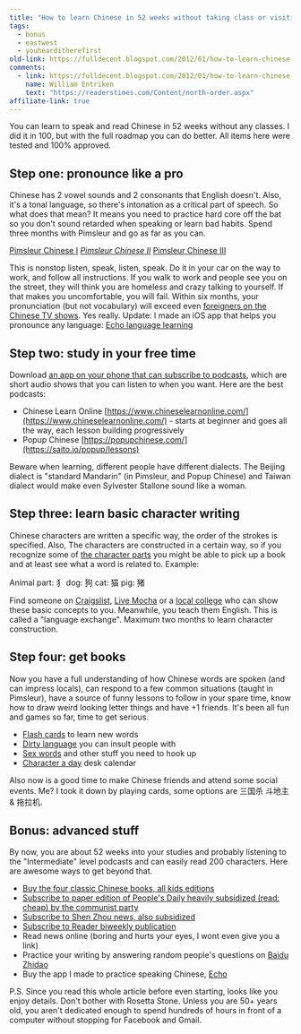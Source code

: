 ```yaml
---
title: "How to learn Chinese in 52 weeks without taking class or visiting China"
tags: 
  - bonus
  - eastwest
  - youhearditherefirst	
old-link: https://fulldecent.blogspot.com/2012/01/how-to-learn-chinese-in-52-weeks.html
comments:
  - link: https://fulldecent.blogspot.com/2012/01/how-to-learn-chinese-in-52-weeks.html#comment-6720756523492889511
    name: William Entriken
    text: "https://readerstimes.com/Content/north-order.aspx"
affiliate-link: true
---
```


You can learn to speak and read Chinese in 52 weeks without any classes. I did it in 100, but with the full roadmap you can do better. All items here were tested and 100% approved.

## Step one: pronounce like a pro

Chinese has 2 vowel sounds and 2 consonants that English doesn't. Also, it's a tonal language, so there's intonation as a critical part of speech. So what does that mean? It means you need to practice hard core off the bat so you don't sound retarded when speaking or learn bad habits. Spend three months with Pimsleur and go as far as you can.

[Pimsleur Chinese I](https://www.amazon.com/o/ASIN/0671790617/ref=nosim/phor-20) *[Pimsleur Chinese II](https://www.amazon.com/o/ASIN/0743506618/ref=nosim/phor-20)* [Pimsleur Chinese III](https://www.amazon.com/o/ASIN/0743525469/ref=nosim/phor-20)

This is nonstop listen, speak, listen, speak. Do it in your car on the way to work, and follow all instructions. If you walk to work and people see you on the street, they will think you are homeless and crazy talking to yourself. If that makes you uncomfortable, you will fail. Within six months, your pronunciation (but not vocabulary) will exceed even [foreigners on the Chinese TV shows](https://video.baidu.com/v?word=%B7%C7%B3%CF%CE%F0%C8%C5+%22%CD%E2%B9%FA%C8%CB%22&ct=301989888&rn=20&pn=0&db=0&s=0&fbl=800). Yes really. Update: I made an iOS app that helps you pronounce any language: [Echo language learning](https://learnwithecho.com/)

## Step two: study in your free time

Download [an app on your phone that can subscribe to podcasts](https://podcaster.fm/), which are short audio shows that you can listen to when you want. Here are the best podcasts:

- Chinese Learn Online [https://www.chineselearnonline.com/](https://www.chineselearnonline.com/) - starts at beginner and goes all the way, each lesson building progressively
- Popup Chinese [https://popupchinese.com/](https://saito.io/popup/lessons)

Beware when learning, different people have different dialects. The Beijing dialect is "standard Mandarin" (in Pimsleur, and Popup Chinese) and Taiwan dialect would make even Sylvester Stallone sound like a woman.

## Step three: learn basic character writing

Chinese characters are written a specific way, the order of the strokes is specified. Also, The characters are constructed in a certain way, so if you recognize some of [the character parts](https://xh.5156edu.com/page/18315.html) you might be able to pick up a book and at least see what a word is related to. Example:

Animal part: 犭 dog: 狗 cat: 猫 pig: 猪

Find someone on [Craigslist](https://craigslist.org/), [Live Mocha](https://www.livemocha.com/) or a [local college](https://maps.google.com/maps?q=colleges+near+me&um=1&ie=UTF-8&hl=en&sa=N&tab=wl) who can show these basic concepts to you. Meanwhile, you teach them English. This is called a "language exchange". Maximum two months to learn character construction.

## Step four: get books

Now you have a full understanding of how Chinese words are spoken (and can impress locals), can respond to a few common situations (taught in Pimsleur), have a source of funny lessons to follow in your spare time, know how to draw weird looking letter things and have +1 friends. It's been all fun and games so far, time to get serious.

- [Flash cards](https://www.amazon.com/o/ASIN/0804833613/ref=nosim/phor-20) to learn new words
- [Dirty language](https://rcm.amazon.com/o/ASIN/1569757275/ref=nosim/phor-20) you can insult people with
- [Sex words](https://www.amazon.com/o/ASIN/0804833907/ref=nosim/phor-20) and other stuff you need to hook up
- [Character a day](https://www.amazon.com/o/ASIN/0804833885/ref=nosim/phor-20) desk calendar

Also now is a good time to make Chinese friends and attend some social events. Me? I took it down by playing cards, some options are 三国杀 斗地主 & 拖拉机.

## Bonus: advanced stuff

By now, you are about 52 weeks into your studies and probably listening to the "Intermediate" level podcasts and can easily read 200 characters. Here are awesome ways to get beyond that.

- [Buy the four classic Chinese books, all kids editions](https://www.amazon.cn/%E5%9B%9B%E5%A4%A7%E5%90%8D%E8%91%97%E5%84%BF%E7%AB%A5%E7%89%88-%E8%A5%BF%E6%B8%B8%E8%AE%B0-%E5%90%B4%E6%89%BF%E6%81%A9/dp/B001U9SKG6/ref=sr_1_3?ie=UTF8&qid=1326415651&sr=8-3)
- [Subscribe to paper edition of People's Daily heavily subsidized (read: cheap) by the communist party](https://new.chinesehighway.com/content/baoZhiZaZhi2.do)
- [Subscribe to Shen Zhou news, also subsidized](https://new.chinesehighway.com/content/baoZhiZaZhi1.do)
- [Subscribe to Reader biweekly publication](https://readerstimes.com/Content/order_main.aspx)
- Read news online (boring and hurts your eyes, I wont even give you a link)
- Practice your writing by answering random people's questions on [Baidu Zhidao](https://zhidao.baidu.com/)
- Buy the app I made to practice speaking Chinese, [Echo](https://learnwithecho.com/)

P.S. Since you read this whole article before even starting, looks like you enjoy details. Don't bother with Rosetta Stone. Unless you are 50+ years old, you aren't dedicated enough to spend hundreds of hours in front of a computer without stopping for Facebook and Gmail.
